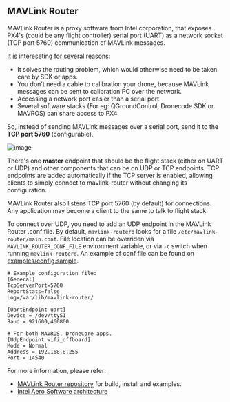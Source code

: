 ## MAVLink Router ##

MAVLink Router is a proxy software from Intel corporation, that exposes PX4's (could be any flight controller) serial port (UART) as a network socket (TCP port 5760) communication of MAVLink messages.

It is intereseting for several reasons:
- It solves the routing problem, which would otherwise need to be taken care by SDK or apps.
- You don't need a cable to calibration your drone, because MAVLink messages can be sent to calibration PC over the network.
- Accessing a network port easier than a serial port.
- Several software stacks (For eg: QGroundControl, Dronecode SDK or MAVROS) can share access to PX4.

So, instead of sending MAVLink messages over a serial port, send it to the **TCP port 5760** (configurable).

![image](https://user-images.githubusercontent.com/26615772/43253128-d528be0a-90e1-11e8-94cf-f5e9669cb4b7.png)

There's one **master** endpoint that should be the flight stack (either on UART or UDP) and other components that can be on UDP or TCP endpoints. TCP endpoints are added automatically if the TCP server is enabled, allowing clients to simply connect to mavlink-router without changing its configuration.

MAVLink Router also listens TCP port 5760 (by default) for connections. Any application may become a client to the same to talk to flight stack.

To connect over UDP, you need to add an UDP endpoint in the MAVLink Router .conf file. By default, `mavlink-routerd` looks for a file `/etc/mavlink-router/main.conf`. File location can be overriden via `MAVLINK_ROUTER_CONF_FILE` environment variable, or via `-c`  switch when running `mavlink-routerd`. An example of conf file can be found on [examples/config.sample](https://github.com/intel/mavlink-router/blob/master/examples/config.sample).

```
# Example configuration file:
[General]
TcpServerPort=5760
ReportStats=false
Log=/var/lib/mavlink-router/

[UartEndpoint uart]
Device = /dev/ttyS1
Baud = 921600,460800

# For both MAVROS, DroneCore apps.
[UdpEndpoint wifi_offboard]
Mode = Normal
Address = 192.168.8.255
Port = 14540
```

For more information, please refer:
- [MAVLink Router repository](https://github.com/intel/mavlink-router) for build, install and examples.
- [Intel Aero Software architecture](https://github.com/intel-aero/Documents/blob/master/course/pdf/B4%20-%20Autonomous%20Drone%20Engineer%20-%20Architecture%20-%20Software%20Architecture.pdf) 
